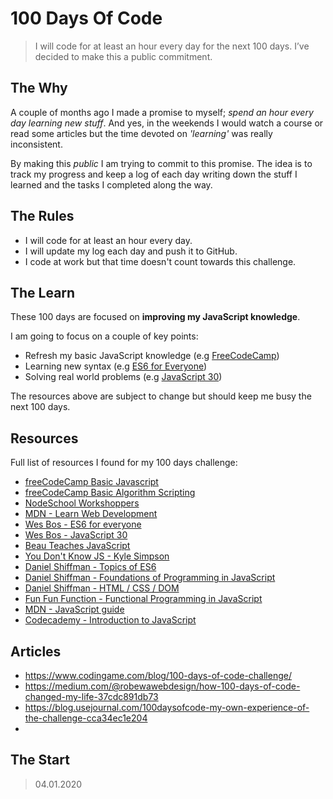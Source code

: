 # 100 Days Of Code

> I will code for at least an hour every day for the next 100 days. I’ve decided to make this a public commitment.

## The Why

A couple of months ago I made a promise to myself; _spend an hour every day learning new stuff_. And yes, in the weekends I would watch a course or read some articles but the time devoted on _'learning'_ was really inconsistent.

By making this _public_ I am trying to commit to this promise. The idea is to track my progress and keep a log of each day writing down the stuff I learned and the tasks I completed along the way.

## The Rules

- I will code for at least an hour every day.
- I will update my log each day and push it to GitHub.
- I code at work but that time doesn't count towards this challenge.

## The Learn

These 100 days are focused on **improving my JavaScript knowledge**.

I am going to focus on a couple of key points:

- Refresh my basic JavaScript knowledge (e.g [FreeCodeCamp](https://www.freecodecamp.org))
- Learning new syntax (e.g [ES6 for Everyone](https://es6.io/))
- Solving real world problems (e.g [JavaScript 30](https://javascript30.com/))

The resources above are subject to change but should keep me busy the next 100 days.

## Resources

Full list of resources I found for my 100 days challenge:

- [freeCodeCamp Basic Javascript](https://www.freecodecamp.org)
- [freeCodeCamp Basic Algorithm Scripting](https://www.freecodecamp.org)
- [NodeSchool Workshoppers](https://www.nodeschool.io)
- [MDN - Learn Web Development](https://developer.mozilla.org/en-US/docs/Learn/JavaScript)
- [Wes Bos - ES6 for everyone](https://es6.io/)
- [Wes Bos - JavaScript 30](https://javascript30.com/)
- [Beau Teaches JavaScript](https://www.youtube.com/watch?v=le-URjBhevE&list=PLWKjhJtqVAbk2qRZtWSzCIN38JC_NdhW5)
- [You Don't Know JS - Kyle Simpson](https://github.com/getify/You-Dont-Know-JS/blob/master/up%20%26%20going/ch1.md)
- [Daniel Shiffman - Topics of ES6](https://www.youtube.com/watch?v=q8SHaDQdul0&list=PLRqwX-V7Uu6YgpA3Oht-7B4NBQwFVe3pr)
- [Daniel Shiffman - Foundations of Programming in JavaScript](https://www.youtube.com/watch?v=8j0UDiN7my4&index=1&list=PLRqwX-V7Uu6Zy51Q-x9tMWIv9cueOFTFA)
- [Daniel Shiffman - HTML / CSS / DOM](https://www.youtube.com/watch?v=URSH0QpxKo8&list=PLRqwX-V7Uu6bI1SlcCRfLH79HZrFAtBvX&index=1)
- [ Fun Fun Function - Functional Programming in JavaScript](https://www.youtube.com/watch?v=BMUiFMZr7vk&list=PL0zVEGEvSaeEd9hlmCXrk5yUyqUag-n84)
- [MDN - JavaScript guide](https://developer.mozilla.org/en-US/docs/Web/JavaScript/Guide)
- [Codecademy - Introduction to JavaScript](https://www.codecademy.com/learn/introduction-to-javascript)

## Articles

- <https://www.codingame.com/blog/100-days-of-code-challenge/>
- <https://medium.com/@robewawebdesign/how-100-days-of-code-changed-my-life-37cdc891db73>
- <https://blog.usejournal.com/100daysofcode-my-own-experience-of-the-challenge-cca34ec1e204>
-

## The Start

> 04.01.2020
